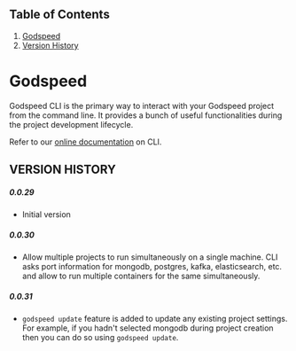 ## Table of Contents
1. [Godspeed](#godspeed)
2. [Version History](#version-history)

# Godspeed
Godspeed CLI is the primary way to interact with your Godspeed project from the command line. It provides a bunch of useful functionalities during the project development lifecycle.

Refer to our [online documentation](https://docs.mindgrep.com/docs/microservices/introduction-cli) on CLI.

## VERSION HISTORY
##### 0.0.29 
- Initial version

##### 0.0.30 
- Allow multiple projects to run simultaneously on a single machine. CLI asks port information for mongodb, postgres, kafka, elasticsearch, etc. and allow to run multiple containers for the same simultaneously. 

##### 0.0.31 
- `godspeed update` feature is added to update any existing project settings. 
  For example, if you hadn't selected mongodb during project creation then you can do so using `godspeed update`.
